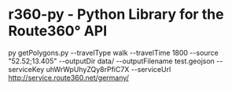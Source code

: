 # r360-py - Python Library for the Route360° API

py getPolygons.py --travelType walk --travelTime 1800 --source "52.52;13.405" --outputDir data/ --outputFilename test.geojson --serviceKey uhWrWpUhyZQy8rPfiC7X --serviceUrl http://service.route360.net/germany/
